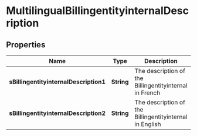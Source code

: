

# MultilingualBillingentityinternalDescription

## Properties

Name | Type | Description | Notes
------------ | ------------- | ------------- | -------------
**sBillingentityinternalDescription1** | **String** | The description of the Billingentityinternal in French |  [optional]
**sBillingentityinternalDescription2** | **String** | The description of the Billingentityinternal in English |  [optional]




